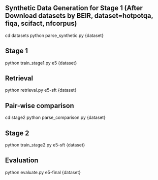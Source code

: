 ## Synthetic Data Generation for Stage 1 (After Download datasets by BEIR, dataset=hotpotqa, fiqa, scifact, nfcorpus)
cd datasets
python parse_synthetic.py {dataset}

## Stage 1
python train_stage1.py e5 {dataset}

## Retrieval
python retrieval.py e5-sft {dataset}

## Pair-wise comparison
cd stage2
python parse_comparison.py {dataset}

## Stage 2
python train_stage2.py e5-sft {dataset}

## Evaluation
python evaluate.py e5-final {dataset}
